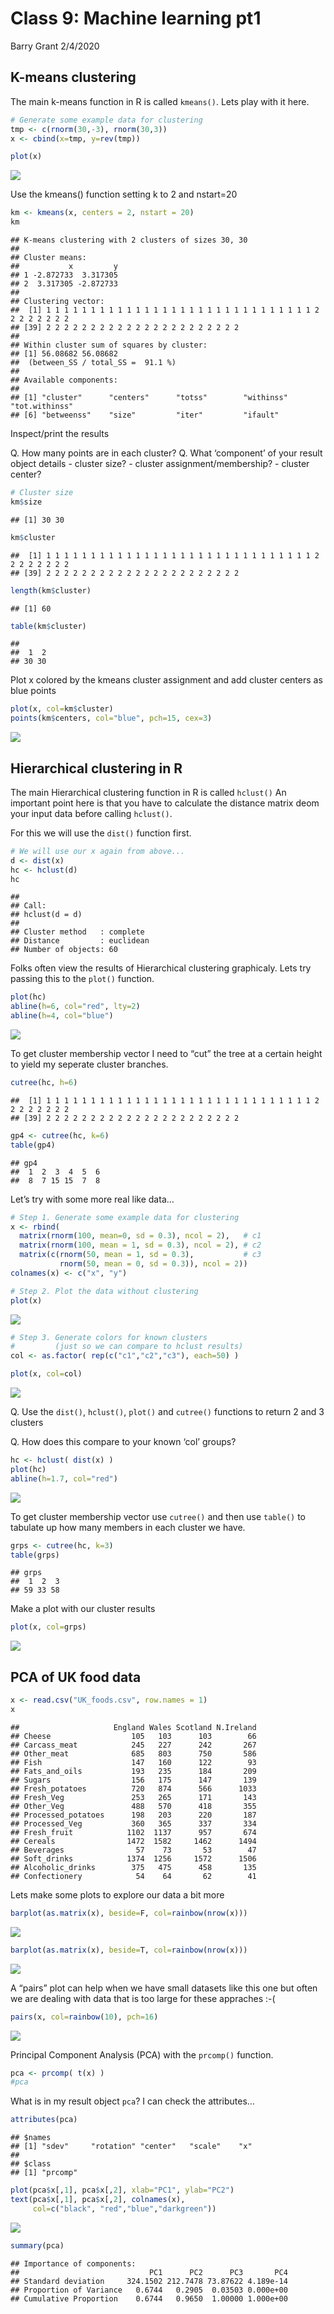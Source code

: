 Class 9: Machine learning pt1
================
Barry Grant
2/4/2020

## K-means clustering

The main k-means function in R is called `kmeans()`. Lets play with it
here.

``` r
# Generate some example data for clustering
tmp <- c(rnorm(30,-3), rnorm(30,3))
x <- cbind(x=tmp, y=rev(tmp))

plot(x)
```

![](class09_files/figure-gfm/unnamed-chunk-1-1.png)<!-- -->

Use the kmeans() function setting k to 2 and nstart=20

``` r
km <- kmeans(x, centers = 2, nstart = 20)
km
```

    ## K-means clustering with 2 clusters of sizes 30, 30
    ## 
    ## Cluster means:
    ##           x         y
    ## 1 -2.872733  3.317305
    ## 2  3.317305 -2.872733
    ## 
    ## Clustering vector:
    ##  [1] 1 1 1 1 1 1 1 1 1 1 1 1 1 1 1 1 1 1 1 1 1 1 1 1 1 1 1 1 1 1 2 2 2 2 2 2 2 2
    ## [39] 2 2 2 2 2 2 2 2 2 2 2 2 2 2 2 2 2 2 2 2 2 2
    ## 
    ## Within cluster sum of squares by cluster:
    ## [1] 56.08682 56.08682
    ##  (between_SS / total_SS =  91.1 %)
    ## 
    ## Available components:
    ## 
    ## [1] "cluster"      "centers"      "totss"        "withinss"     "tot.withinss"
    ## [6] "betweenss"    "size"         "iter"         "ifault"

Inspect/print the results

Q. How many points are in each cluster? Q. What ‘component’ of your
result object details - cluster size? - cluster assignment/membership? -
cluster center?

``` r
# Cluster size
km$size
```

    ## [1] 30 30

``` r
km$cluster
```

    ##  [1] 1 1 1 1 1 1 1 1 1 1 1 1 1 1 1 1 1 1 1 1 1 1 1 1 1 1 1 1 1 1 2 2 2 2 2 2 2 2
    ## [39] 2 2 2 2 2 2 2 2 2 2 2 2 2 2 2 2 2 2 2 2 2 2

``` r
length(km$cluster)
```

    ## [1] 60

``` r
table(km$cluster)
```

    ## 
    ##  1  2 
    ## 30 30

Plot x colored by the kmeans cluster assignment and add cluster centers
as blue points

``` r
plot(x, col=km$cluster)
points(km$centers, col="blue", pch=15, cex=3)
```

![](class09_files/figure-gfm/unnamed-chunk-6-1.png)<!-- -->

## Hierarchical clustering in R

The main Hierarchical clustering function in R is called `hclust()` An
important point here is that you have to calculate the distance matrix
deom your input data before calling `hclust()`.

For this we will use the `dist()` function first.

``` r
# We will use our x again from above...
d <- dist(x)
hc <- hclust(d)
hc
```

    ## 
    ## Call:
    ## hclust(d = d)
    ## 
    ## Cluster method   : complete 
    ## Distance         : euclidean 
    ## Number of objects: 60

Folks often view the results of Hierarchical clustering graphicaly. Lets
try passing this to the `plot()` function.

``` r
plot(hc)
abline(h=6, col="red", lty=2)
abline(h=4, col="blue")
```

![](class09_files/figure-gfm/unnamed-chunk-8-1.png)<!-- -->

To get cluster membership vector I need to “cut” the tree at a certain
height to yield my seperate cluster
    branches.

``` r
cutree(hc, h=6)
```

    ##  [1] 1 1 1 1 1 1 1 1 1 1 1 1 1 1 1 1 1 1 1 1 1 1 1 1 1 1 1 1 1 1 2 2 2 2 2 2 2 2
    ## [39] 2 2 2 2 2 2 2 2 2 2 2 2 2 2 2 2 2 2 2 2 2 2

``` r
gp4 <- cutree(hc, k=6)
table(gp4)
```

    ## gp4
    ##  1  2  3  4  5  6 
    ##  8  7 15 15  7  8

Let’s try with some more real like data…

``` r
# Step 1. Generate some example data for clustering
x <- rbind(
  matrix(rnorm(100, mean=0, sd = 0.3), ncol = 2),   # c1
  matrix(rnorm(100, mean = 1, sd = 0.3), ncol = 2), # c2
  matrix(c(rnorm(50, mean = 1, sd = 0.3),           # c3
           rnorm(50, mean = 0, sd = 0.3)), ncol = 2))
colnames(x) <- c("x", "y")

# Step 2. Plot the data without clustering
plot(x)
```

![](class09_files/figure-gfm/unnamed-chunk-11-1.png)<!-- -->

``` r
# Step 3. Generate colors for known clusters 
#         (just so we can compare to hclust results)
col <- as.factor( rep(c("c1","c2","c3"), each=50) ) 

plot(x, col=col)
```

![](class09_files/figure-gfm/unnamed-chunk-11-2.png)<!-- -->

Q. Use the `dist()`, `hclust()`, `plot()` and `cutree()` functions to
return 2 and 3 clusters

Q. How does this compare to your known ‘col’ groups?

``` r
hc <- hclust( dist(x) )
plot(hc)
abline(h=1.7, col="red")
```

![](class09_files/figure-gfm/unnamed-chunk-12-1.png)<!-- -->

To get cluster membership vector use `cutree()` and then use `table()`
to tabulate up how many members in each cluster we have.

``` r
grps <- cutree(hc, k=3)
table(grps)
```

    ## grps
    ##  1  2  3 
    ## 59 33 58

Make a plot with our cluster results

``` r
plot(x, col=grps)
```

![](class09_files/figure-gfm/unnamed-chunk-14-1.png)<!-- -->

## PCA of UK food data

``` r
x <- read.csv("UK_foods.csv", row.names = 1)
x
```

    ##                     England Wales Scotland N.Ireland
    ## Cheese                  105   103      103        66
    ## Carcass_meat            245   227      242       267
    ## Other_meat              685   803      750       586
    ## Fish                    147   160      122        93
    ## Fats_and_oils           193   235      184       209
    ## Sugars                  156   175      147       139
    ## Fresh_potatoes          720   874      566      1033
    ## Fresh_Veg               253   265      171       143
    ## Other_Veg               488   570      418       355
    ## Processed_potatoes      198   203      220       187
    ## Processed_Veg           360   365      337       334
    ## Fresh_fruit            1102  1137      957       674
    ## Cereals                1472  1582     1462      1494
    ## Beverages                57    73       53        47
    ## Soft_drinks            1374  1256     1572      1506
    ## Alcoholic_drinks        375   475      458       135
    ## Confectionery            54    64       62        41

Lets make some plots to explore our data a bit more

``` r
barplot(as.matrix(x), beside=F, col=rainbow(nrow(x)))
```

![](class09_files/figure-gfm/unnamed-chunk-16-1.png)<!-- -->

``` r
barplot(as.matrix(x), beside=T, col=rainbow(nrow(x)))
```

![](class09_files/figure-gfm/unnamed-chunk-17-1.png)<!-- -->

A “pairs” plot can help when we have small datasets like this one but
often we are dealing with data that is too large for these appraches :-(

``` r
pairs(x, col=rainbow(10), pch=16)
```

![](class09_files/figure-gfm/unnamed-chunk-18-1.png)<!-- -->

Principal Component Analysis (PCA) with the `prcomp()` function.

``` r
pca <- prcomp( t(x) )
#pca
```

What is in my result object `pca`? I can check the attributes…

``` r
attributes(pca)
```

    ## $names
    ## [1] "sdev"     "rotation" "center"   "scale"    "x"       
    ## 
    ## $class
    ## [1] "prcomp"

``` r
plot(pca$x[,1], pca$x[,2], xlab="PC1", ylab="PC2")
text(pca$x[,1], pca$x[,2], colnames(x), 
     col=c("black", "red","blue","darkgreen"))
```

![](class09_files/figure-gfm/unnamed-chunk-21-1.png)<!-- -->

``` r
summary(pca)
```

    ## Importance of components:
    ##                             PC1      PC2      PC3       PC4
    ## Standard deviation     324.1502 212.7478 73.87622 4.189e-14
    ## Proportion of Variance   0.6744   0.2905  0.03503 0.000e+00
    ## Cumulative Proportion    0.6744   0.9650  1.00000 1.000e+00
